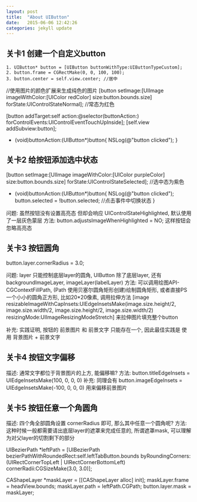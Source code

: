 ```yaml
---
layout: post
title:  "About UIButton"
date:   2015-06-06 12:42:26
categories: jekyll update
---
```


关卡1 创建一个自定义button
-------------------------------------------------------------------------------

	1. UIButton* button = [UIButton buttonWithType:UIButtonTypeCustom];
	2. button.frame = CGRectMake(0, 0, 100, 100);
	3. button.center = self.view.center; //居中

//使用图片的颜色扩展来生成纯色的图片
[button setImage:[UIImage imageWithColor:[UIColor redColor] size:button.bounds.size] forState:UIControlStateNormal]; //常态为红色

[button addTarget:self action:@selector(buttonAction:) forControlEvents:UIControlEventTouchUpInside];
[self.view addSubview:button];

- (void)buttonAction:(UIButton*)button{
    NSLog(@"button clicked");
}


关卡2 给按钮添加选中状态
-------------------------------------------------------------------------------
[button setImage:[UIImage imageWithColor:[UIColor purpleColor] size:button.bounds.size] forState:UIControlStateSelected]; //选中态为紫色

- (void)buttonAction:(UIButton*)button{
    NSLog(@"button clicked");
    button.selected = !button.selected; //点击事件中切换状态
}

问题: 虽然按钮没有设置高亮态 但却会响应 UIControlStateHighlighted, 默认使用了一层灰色蒙层
方法: button.adjustsImageWhenHighlighted = NO; 这样按钮会忽略高亮态

关卡3 按钮圆角
-------------------------------------------------------------------------------
button.layer.cornerRadius = 3.0;

问题: layer 只能控制底层layer的圆角, UIButton 除了底层layer, 还有 backgroundImageLayer, imageLayer(labelLayer)
方法: 可以调用绘图API-CGContextFillPath, (Path 使用贝塞尔圆角矩形创建)绘制圆角矩形, 或者直接PS一个小小的圆角正方形, 比如20*20像素, 调用拉伸方法
[image resizableImageWithCapInsets:UIEdgeInsetsMake(image.size.height/2, image.size.width/2, image.size.height/2, image.size.width/2) resizingMode:UIImageResizingModeStretch] 来拉伸图片填充整个button

补充: 实践证明, 按钮的 前景图片 和 前景文字 只能存在一个, 因此最佳实践是 使用 背景图片 + 前景文字

关卡4 按钮文字偏移
-------------------------------------------------------------------------------
描述: 通常文字都位于背景图片的上方, 能偏移嘛?
方法: button.titleEdgeInsets = UIEdgeInsetsMake(100, 0, 0, 0)
补充: 同理会有 button.imageEdgeInsets = UIEdgeInsetsMake(-100, 0, 0, 0) 用来偏移前景图片

关卡5 按钮任意一个角圆角
-------------------------------------------------------------------------------
描述: 四个角全部圆角设置 cornerRadius 即可, 那么其中任意一个圆角呢?
方法: 这种时候一般都需要请出底层layer的遮罩来完成任意的, 所谓遮罩mask, 可以理解为对父layer的切割剩下的部分

UIBezierPath *leftPath = [UIBezierPath bezierPathWithRoundedRect:self.leftTabButton.bounds
                                                   byRoundingCorners:(UIRectCornerTopLeft | UIRectCornerBottomLeft)
                                                         cornerRadii:CGSizeMake(3.0, 3.0)];
    
CAShapeLayer *maskLayer = [[CAShapeLayer alloc] init];
maskLayer.frame = headView.bounds;
maskLayer.path = leftPath.CGPath;
button.layer.mask = maskLayer;



[jekyll]:      http://jekyllrb.com
[jekyll-gh]:   https://github.com/jekyll/jekyll
[jekyll-help]: https://github.com/jekyll/jekyll-help
